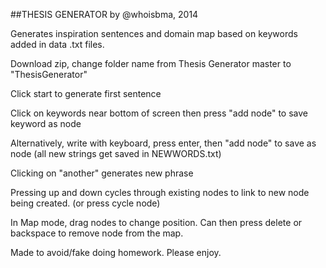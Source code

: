 ##THESIS GENERATOR
by @whoisbma, 2014

Generates inspiration sentences and domain map based on keywords added in data .txt files.

Download zip, change folder name from Thesis Generator master to "ThesisGenerator"

Click start to generate first sentence

Click on keywords near bottom of screen then press "add node" to save keyword as node

Alternatively, write with keyboard, press enter, then "add node" to save as node (all new strings get saved in NEWWORDS.txt)

Clicking on "another" generates new phrase

Pressing up and down cycles through existing nodes to link to new node being created.  (or press cycle node)

In Map mode, drag nodes to change position. Can then press delete or backspace to remove node from the map.

Made to avoid/fake doing homework. Please enjoy.